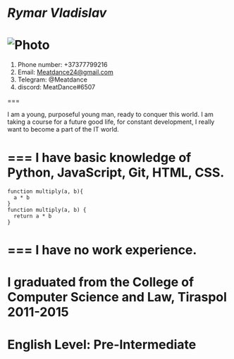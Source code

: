 # ***Rymar Vladislav***

![Photo](https://sun9-5.userapi.com/s/v1/ig2/0PSn8a8OMYTxgZ_kdy1O2xEHSzWwuYY3l3p2NYaZqr4AwuOOndikxfjMQhQW_SgSawijNH6mmzbhCeofZU31pjII.jpg?size=607x1080&quality=96&type=album)
===
1. Phone number: +37377799216
2. Email: Meatdance24@gmail.com
3. Telegram: @Meatdance
4. discord: MeatDance#6507

===

I am a young, purposeful young man, ready to conquer this world. I am taking a course for a future good life, for constant development, I really want to become a part of the IT world.

===
I have basic knowledge of Python, JavaScript, Git, HTML, CSS.
===
```
function multiply(a, b){
  a * b
}
function multiply(a, b) {
  return a * b
}
```
===
I have no work experience.
===
I graduated from the College of Computer Science and Law, Tiraspol 2011-2015
===
English Level: Pre-Intermediate
===